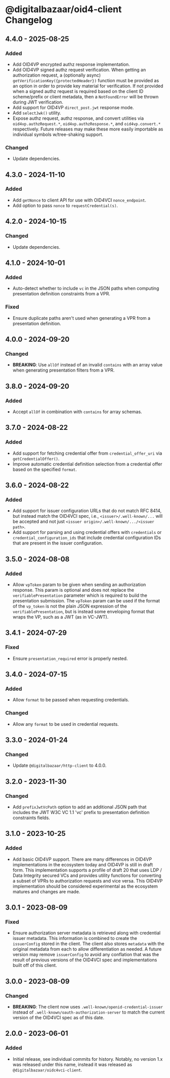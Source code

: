# @digitalbazaar/oid4-client Changelog

## 4.4.0 - 2025-08-25

### Added
- Add OID4VP encrypted authz response implementation.
- Add OID4VP signed authz request verification. When getting an
  authorization request, a (optionally async)
  `getVerificationKey({protectedHeader})` function must be provided
  as an option in order to provide key material for verification. If
  not provided when a signed authz request is required based on the
  client ID scheme/prefix or client metadata, then a `NotFoundError`
  will be thrown during JWT verification.
- Add support for OID4VP `direct_post.jwt` response mode.
- Add `selectJwk()` utility.
- Expose authz request, authz response, and convert utilities via
  `oid4vp.authzRequest.*`, `oid4vp.authzResponse.*`, and
  `oid4vp.convert.*` respectively. Future releases may make these more
  easily importable as individual symbols w/tree-shaking support.

### Changed
- Update dependencies.

## 4.3.0 - 2024-11-10

### Added
- Add `getNonce` to client API for use with OID4VCI `nonce_endpoint`.
- Add option to pass `nonce` to `requestCredential(s)`.

## 4.2.0 - 2024-10-15

### Changed
- Update dependencies.

## 4.1.0 - 2024-10-01

### Added
- Auto-detect whether to include `vc` in the JSON paths when
  computing presentation definition constraints from a VPR.

### Fixed
- Ensure duplicate paths aren't used when generating a VPR from a presentation
  definition.

## 4.0.0 - 2024-09-20

### Changed
- **BREAKING**: Use `allOf` instead of an invalid `contains` with an
  array value when generating presentation filters from a VPR.

## 3.8.0 - 2024-09-20

### Added
- Accept `allOf` in combination with `contains` for array schemas.

## 3.7.0 - 2024-08-22

### Added
- Add support for fetching credential offer from `credential_offer_uri` via
  `getCredentialOffer()`.
- Improve automatic credential definition selection from a credential offer
  based on the specified `format`.

## 3.6.0 - 2024-08-22

### Added
- Add support for issuer configuration URLs that do not match RFC 8414,
  but instead match the OID4VCI spec, i.e., `<issuer>/.well-known/...` will
  be accepted and not just `<issuer origin>/.well-known/.../<issuer path>`.
- Add support for parsing and using credential offers with `credentials`
  or `credential_configuration_ids` that include credential configuration
  IDs that are present in the issuer configuration.

## 3.5.0 - 2024-08-08

### Added
- Allow `vpToken` param to be given when sending an authorization response.
  This param is optional and does not replace the `verifiablePresentation`
  parameter which is required to build the presentation submission. The
  `vpToken` param can be used if the format of the `vp_token` is not
  the plain JSON expression of the `verifiablePresentation`, but is instead
  some enveloping format that wraps the VP, such as a JWT (as in VC-JWT).

## 3.4.1 - 2024-07-29

### Fixed
- Ensure `presentation_required` error is properly nested.

## 3.4.0 - 2024-07-15

### Added
- Allow `format` to be passed when requesting credentials.

### Changed
- Allow any `format` to be used in credential requests.

## 3.3.0 - 2024-01-24

### Changed
- Update `@digitalbazaar/http-client` to 4.0.0.

## 3.2.0 - 2023-11-30

### Changed
- Add `prefixJwtVcPath` option to add an additional JSON path that includes
  the JWT W3C VC 1.1 'vc' prefix to presentation definition constraints fields.

## 3.1.0 - 2023-10-25

### Added
- Add basic OID4VP support. There are many differences in OID4VP
  implementations in the ecosystem today and OID4VP is still in
  draft form. This implementation supports a profile of draft 20
  that uses LDP / Data Integrity secured VCs and provides utility
  functions for converting a subset of VPRs to authorization
  requests and vice versa. This OID4VP implementation should be
  considered experimental as the ecosystem matures and changes
  are made.

## 3.0.1 - 2023-08-09

### Fixed
- Ensure authorization server metadata is retrieved along with credential
  issuer metadata. This information is combined to create the `issuerConfig`
  stored in the client. The client also stores `metadata` with the original
  metadata from each to allow differentiation as needed. A future version may
  remove `issuerConfig` to avoid any conflation that was the result of previous
  versions of the OID4VCI spec and implementations built off of this client.

## 3.0.0 - 2023-08-09

### Changed
- **BREAKING**: The client now uses `.well-known/openid-credential-issuer`
  instead of `.well-known/oauth-authorization-server` to match the
  current version of the OID4VCI spec as of this date.

## 2.0.0 - 2023-06-01

### Added
- Initial release, see individual commits for history. Notably,
  no version 1.x was released under this name, instead it was
  released as `@digitalbazaar/oidc4vci-client`.
